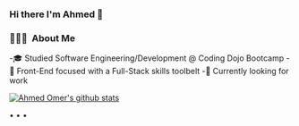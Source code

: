 ### Hi there I'm Ahmed 👋

<h3> 👨🏾‍💻 &nbsp;About Me </h3>
-🎓 Studied Software Engineering/Development @ Coding Dojo Bootcamp
-🦾 Front-End focused with a Full-Stack skills toolbelt
-💼 Currently looking for work


[![Ahmed Omer's github stats](https://github-readme-stats.vercel.app/api?username=AJOmer&count_private=true&show_icons=true)](https://github.com/AJOmer/github-readme-stats)
<!--
**AJOmer/AJOmer** is a ✨ _special_ ✨ repository because its `README.md` (this file) appears on your GitHub profile.

Here are some ideas to get you started:

- 🔭 I’m currently working on ...
- 🌱 I’m currently learning ...
- 👯 I’m looking to collaborate on ...
- 🤔 I’m looking for help with ...
- 💬 Ask me about ...
- 📫 How to reach me: ...
- 😄 Pronouns: ...
- ⚡ Fun fact: ...
-->
 • 
 • 
 • 

